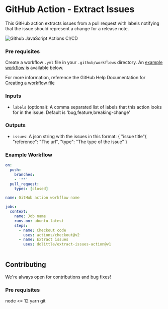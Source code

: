 # GitHub Action - Extract Issues
This GitHub action extracts issues from a pull request with labels notifying that the issue should represent a change for a release note.

![Github JavaScript Actions CI/CD](https://github.com/dolittle/extract-issues-action/workflows/Github%20JavaScript%20Actions%20CI/CD/badge.svg)

### Pre requisites
Create a workflow `.yml` file in your `.github/workflows` directory. An [example workflow](#example-workflow) is available below.

For more information, reference the GitHub Help Documentation for [Creating a workflow file](https://help.github.com/en/articles/configuring-a-workflow#creating-a-workflow-file)

### Inputs
- `labels` (optional): A comma separated list of labels that this action looks for in the issue. Default is 'bug,feature,breaking-change'

### Outputs
- `issues`: A json string with the issues in this format: { "issue title"{ "reference": "The url", "type": "The type of the issue" }

### Example Workflow
```yaml
on:
  push:
    branches:
    - '**'
  pull_request:
    types: [closed]

name: GitHub action workflow name

jobs:
  context:
    name: Job name
    runs-on: ubuntu-latest
    steps:
      - name: Checkout code
        uses: actions/checkout@v2
      - name: Extract issues
        uses: dolittle/extract-issues-action@v1
        
```
## Contributing
We're always open for contributions and bug fixes!

### Pre requisites
node <= 12
yarn
git
